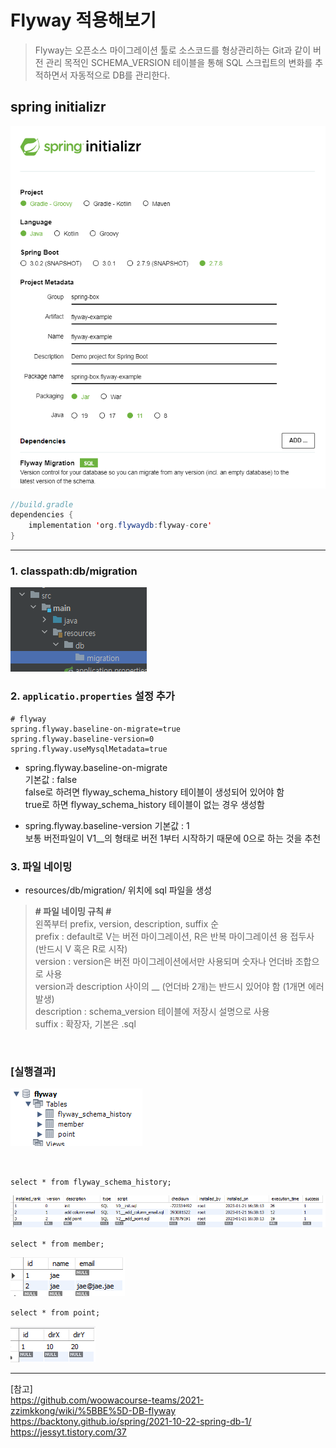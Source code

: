 # Flyway 적용해보기
> Flyway는 오픈소스 마이그레이션 툴로 소스코드를 형상관리하는 Git과 같이 버전 관리 목적인 SCHEMA_VERSION 테이블을 통해 SQL 스크립트의 변화를 추적하면서 자동적으로 DB를 관리한다.

## spring initializr
![img.png](src/main/resources/img/img.png)

```java
//build.gradle
dependencies {
    implementation 'org.flywaydb:flyway-core'
}
```

---

### 1. classpath:db/migration
![img_1.png](src/main/resources/img/img_1.png)

### 2. `applicatio.properties` 설정 추가
```
# flyway
spring.flyway.baseline-on-migrate=true
spring.flyway.baseline-version=0
spring.flyway.useMysqlMetadata=true
```

- spring.flyway.baseline-on-migrate<br/>
기본값 : false<br/>
false로 하려면 flyway_schema_history 테이블이 생성되어 있어야 함<br/>
true로 하면 flyway_schema_history 테이블이 없는 경우 생성함<br/>


- spring.flyway.baseline-version
기본값 : 1<br/>
보통 버전파일이 V1__의 형태로 버전 1부터 시작하기 때문에 0으로 하는 것을 추천<br/>

### 3. 파일 네이밍
- resources/db/migration/ 위치에 sql 파일을 생성

> **# 파일 네이밍 규칙 #**<br/>
> 왼쪽부터 prefix, version, description, suffix 순<br/>
> prefix : default로 V는 버전 마이그레이션, R은 반복 마이그레이션 용 접두사 (반드시 V 혹은 R로 시작)<br/>
> version : version은 버전 마이그레이션에서만 사용되며 숫자나 언더바 조합으로 사용<br/>
> version과 description 사이의 __ (언더바 2개)는 반드시 있어야 함 (1개면 에러 발생)<br/>
> description : schema_version 테이블에 저장시 설명으로 사용<br/>
> suffix : 확장자, 기본은 .sql

<br/>

### [실행결과]

![img.png](src/main/resources/img/img_4.png)

<br/>

`select * from flyway_schema_history;`

![img_1.png](src/main/resources/img/img_5.png)

`select * from member;`

![img_2.png](src/main/resources/img/img_2.png)

`select * from point;`

![img_3.png](src/main/resources/img/img_3.png)

---

[참고]<br/>
https://github.com/woowacourse-teams/2021-zzimkkong/wiki/%5BBE%5D-DB-flyway <br/>
https://backtony.github.io/spring/2021-10-22-spring-db-1/ <br/>
https://jessyt.tistory.com/37